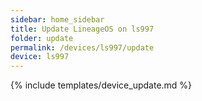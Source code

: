 ```yaml
---
sidebar: home_sidebar
title: Update LineageOS on ls997
folder: update
permalink: /devices/ls997/update
device: ls997
---
```

{% include templates/device_update.md %}
